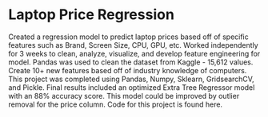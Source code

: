 # Laptop Price Regression
Created a regression model to predict laptop prices based off of specific features such as Brand, Screen Size, CPU, GPU, etc. Worked independently for 3 weeks to clean, analyze, visualize, and develop feature engineering for model. Pandas was used to clean the dataset from Kaggle - 15,612 values. Create 10+ new features based off of industry knowledge of computers. This project was completed using Pandas, Numpy, Sklearn, GridsearchCV, and Pickle. Final results included an optimized Extra Tree Regressor model with an 88% accuracy score. This model could be improved by outlier removal for the price column. Code for this project is found here.
